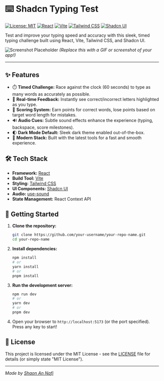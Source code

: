 # ⌨️ Shadcn Typing Test

[![License: MIT](https://img.shields.io/badge/License-MIT-blue.svg)](https://opensource.org/licenses/MIT)
[![React](https://img.shields.io/badge/React-18+-61DAFB?logo=react)](https://react.dev/)
[![Vite](https://img.shields.io/badge/Vite-%5E5.0-646CFF?logo=vite)](https://vitejs.dev/)
[![Tailwind CSS](https://img.shields.io/badge/Tailwind_CSS-3-38B2AC?logo=tailwind-css)](https://tailwindcss.com/)
[![Shadcn UI](https://img.shields.io/badge/Shadcn/UI-latest-black?logo=shadcn-ui&logoColor=white)](https://ui.shadcn.com/)

Test and improve your typing speed and accuracy with this sleek, timed typing challenge built using React, Vite, Tailwind CSS, and Shadcn UI.

![Screenshot Placeholder](./path/to/your/screenshot.png)
*(Replace this with a GIF or screenshot of your app!)*

---

## ✨ Features

*   ⏱️ **Timed Challenge:** Race against the clock (60 seconds) to type as many words as accurately as possible.
*   🎯 **Real-time Feedback:** Instantly see correct/incorrect letters highlighted as you type.
*   💯 **Scoring System:** Earn points for correct words, lose points based on target word length for mistakes.
*   🔊 **Audio Cues:** Subtle sound effects enhance the experience (typing, backspace, score milestones).
*   🌓 **Dark Mode Default:** Sleek dark theme enabled out-of-the-box.
*   🚀 **Modern Stack:** Built with the latest tools for a fast and smooth experience.

## 🛠️ Tech Stack

*   **Framework:** [React](https://react.dev/)
*   **Build Tool:** [Vite](https://vitejs.dev/)
*   **Styling:** [Tailwind CSS](https://tailwindcss.com/)
*   **UI Components:** [Shadcn UI](https://ui.shadcn.com/)
*   **Audio:** [use-sound](https://github.com/joshwcomeau/use-sound)
*   **State Management:** React Context API

## 🚀 Getting Started

1.  **Clone the repository:**
    ```bash
    git clone https://github.com/your-username/your-repo-name.git
    cd your-repo-name
    ```
2.  **Install dependencies:**
    ```bash
    npm install
    # or
    yarn install
    # or
    pnpm install
    ```
3.  **Run the development server:**
    ```bash
    npm run dev
    # or
    yarn dev
    # or
    pnpm dev
    ```
4.  Open your browser to `http://localhost:5173` (or the port specified). Press any key to start!

## 📄 License

This project is licensed under the MIT License - see the [LICENSE](LICENSE) file for details (or simply state "MIT License").

---

*Made by [Shaon An Nafi](https://github.com/Nafisarkar)*